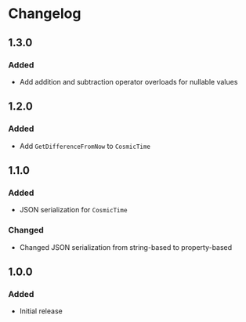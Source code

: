 # Changelog

## 1.3.0
### Added
- Add addition and subtraction operator overloads for nullable values

## 1.2.0
### Added
- Add `GetDifferenceFromNow` to `CosmicTime`

## 1.1.0
### Added
- JSON serialization for `CosmicTime`

### Changed
- Changed JSON serialization from string-based to property-based

## 1.0.0
### Added
- Initial release